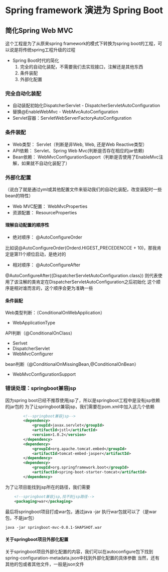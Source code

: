 # Spring framework 演进为 Spring Boot


## 简化Spring Web MVC

这个工程是为了从原来spring framework的模式下转换为spring boot的工程，可以说是将传统spring工程升级的过程

- Spring Boot时代的简化
	1. 完全的自动化装配，不需要我们去实现接口，注解还是其他东西
	2. 条件装配
	3. 外部化配置

### 完全自动化装配

- 自动装配初始化DispatcherServlet -  DispatcherServletAutoConfiguration
- 替换@EnableWebMvc  - WebMvcAutoConfiguration
- Servlet容器：ServletWebServerFactoryAutoConfiguration


### 条件装配

- Web类型： Servlet（判断是非Web, Web, 还是Web Reactive类型）
- API依赖： Servlet、Spring Web Mvc(判断是否存在相应的jar依赖)
- Bean依赖： WebMvcConfigurationSupport（判断是否使用了EnableMvc注解，如果就不自动化装配了）


### 外部化配置
（说白了就是通过yml或其他配置文件来驱动我们的自动化装配，改变装配时一些bean的特性）

- Web MVC配置： WebMvcProperties
- 资源配置： ResourceProperties


#### 理解自动配置的顺序性

- 绝对顺序： @AutoConfigureOrder

比如说@AutoConfigureOrder(Orderd.HIGEST_PRECEDENCCE + 10)，那我肯定是第11个顺位启动，是绝对的



- 相对顺序： @AutoConfigureAfter

@AutoConfigureAfter({DispatcherServletAutoConfiguration.class}) 则代表使用了该注解的类肯定在DispatcherServletAutoConfiguration之后初始化
这个顺序是相对谁而言的，这个顺序会更为准确一些



#### 条件装配

Web类型判断：（ConditionalOnWebApplication）

- WebApplicationType

API判断（@ConditionalOnClass）

- Serlvet
- DispatcherServlet
- WebMvcConfigurer


bean判断（@ConditionalOnMissingBean,@ConditionalOnBean）

- WebMvcConfigurationSupport



### 错误处理：springboot兼容jsp
因为spring boot已经不推荐使用jsp了，所以是springboot工程中是没有jsp依赖的jar包的
为了让springboot兼容jsp，我们需要在pom.xml中加入这几个依赖

```xml
        <!--springboot兼容jsp-->
        <dependency>
            <groupId>javax.servlet</groupId>
            <artifactId>jstl</artifactId>
            <version>1.0.2</version>
        </dependency>
        <dependency>
            <groupId>org.apache.tomcat.embed</groupId>
            <artifactId>tomcat-embed-jasper</artifactId>
        </dependency>
        <dependency>
            <groupId>org.springframework.boot</groupId>
            <artifactId>spring-boot-starter-tomcat</artifactId>
        </dependency>
```

为了让项目能找到jsp所在的路径，我们需要
```xml
    <!--springboot兼容jsp,找不到jsp路径-->
    <packaging>war</packaging>
```

最后将springboot项目打成war包，通过java -jar 执行war包就可以了（是war包，不是jar包）

```xml
java -jar springboot-mvc-0.0.1-SHAPSHOT.war
```



#### 关于springboot项目外部化配置

关于springboot项目外部化配置的内容，我们可以在autoconfigure包下找到spring-configuration-metadata.json中找到外部化配置的具体参数
当然，还有其他的包或者其他文件，一般是json文件
